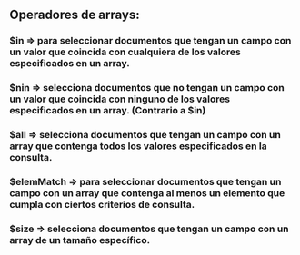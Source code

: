 ## Operadores de arrays:

### $in => para seleccionar documentos que tengan un campo con un valor que coincida con cualquiera de los valores especificados en un array.

### $nin => selecciona documentos que no tengan un campo con un valor que coincida con ninguno de los valores especificados en un array. (Contrario a $in)

### $all => selecciona documentos que tengan un campo con un array que contenga todos los valores especificados en la consulta.

### $elemMatch => para seleccionar documentos que tengan un campo con un array que contenga al menos un elemento que cumpla con ciertos criterios de consulta.

### $size => selecciona documentos que tengan un campo con un array de un tamaño específico.